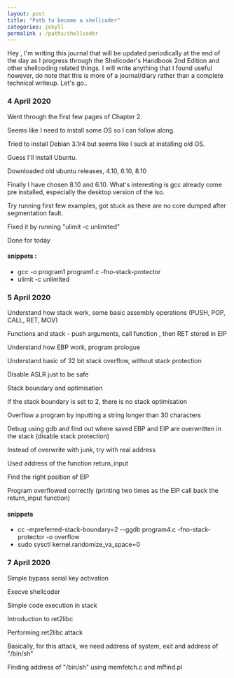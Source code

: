 ```yaml
---
layout: post
title: "Path to become a shellcoder"
categories: jekyll
permalink : /paths/shellcoder
---
```


Hey , I'm writing this journal that will be updated periodically at the end of the day as I progress through the Shellcoder's Handbook 2nd Edition and other shellcoding related things. I will write anything that I found useful however, do note that this is more of a journal/diary rather than a complete technical writeup. Let's go..

### 4 April 2020

Went through the first few pages of Chapter 2.

Seems like I need to install some OS so I can follow along.

Tried to install Debian 3.1r4 but seems like I suck at installing old OS.

Guess I'll install Ubuntu.

Downloaded old ubuntu releases, 4.10, 6.10, 8.10

Finally I have chosen 8.10 and 6.10. What's interesting is gcc already come pre installed, especially the desktop version of the iso.

Try running first few examples, got stuck as there are no core dumped after segmentation fault.

Fixed it by running "ulimit -c unlimited"

Done for today

#### snippets :

- gcc -o program1 program1.c -fno-stack-protector
- ulimit -c unlimited

### 5 April 2020

Understand how stack work, some basic assembly operations (PUSH, POP, CALL, RET, MOV)

Functions and stack - push arguments, call function , then RET stored in EIP

Understand how EBP work, program prologue

Understand basic of 32 bit stack overflow, without stack protection

Disable ASLR just to be safe

Stack boundary and optimisation

If the stack boundary is set to 2, there is no stack optimisation

Overflow a program by inputting a string longer than 30 characters

Debug using gdb and find out where saved EBP and EIP are overwritten in the stack (disable stack protection)

Instead of overwrite with junk, try with real address

Used address of the function return_input

Find the right position of EIP

Program overflowed correctly (printing two times as the EIP call back the return_input function)

#### snippets

- cc -mpreferred-stack-boundary=2 --ggdb program4.c -fno-stack-protector -o overflow
- sudo sysctl kernel.randomize_va_space=0


### 7 April 2020

Simple bypass serial key activation

Execve shellcoder

Simple code execution in stack

Introduction to ret2libc

Performing ret2libc attack

Basically, for this attack, we need address of system, exit and address of "/bin/sh"

Finding address of "/bin/sh" using memfetch.c and mffind.pl
